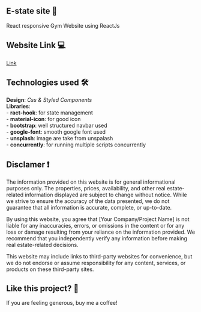 ## E-state site 🎯

React responsive Gym Website using ReactJs 







## Website Link 💻
[Link](https://66ec2043f8bce6aa9449a95a--deft-youtiao-d886f7.netlify.app/)

## Technologies used 🛠️
**Design**: *Css & Styled Components*<br />
**Libraries**: <br />
    - **ract-hook**: for state management <br />
    - **material-icon**: for good icon <br />
    - **bootstrap**: well structured navbar used <br />
    - **google-font**: smooth google font used <br />
    - **unsplash**: image are take from unspalash <br />
    - **concurrently**: for running multiple scripts concurrently <br />



## Disclamer ❗️
The information provided on this website is for general informational purposes only. The properties, prices, availability, and other real estate-related information displayed are subject to change without notice. While we strive to ensure the accuracy of the data presented, we do not guarantee that all information is accurate, complete, or up-to-date.

By using this website, you agree that [Your Company/Project Name] is not liable for any inaccuracies, errors, or omissions in the content or for any loss or damage resulting from your reliance on the information provided. We recommend that you independently verify any information before making real estate-related decisions.

This website may include links to third-party websites for convenience, but we do not endorse or assume responsibility for any content, services, or products on these third-party sites.


## Like this project? 💖

If you are feeling generous, buy me a coffee! 
